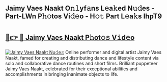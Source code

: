 ## Jaimy Vaes Naakt O𝚗𝚕yf𝚊ns L𝚎a𝚔ed N𝚞𝚍es - Part-LWn P𝚑𝚘tos Vi𝚍𝚎o - H𝚘𝚝 Part L𝚎a𝚔s IhpT9

# <h2><a href="http://kfbimtg.oniu.top/?m=Jaimy+Vaes+Naakt">🔗👉 🔴 Jaimy Vaes Naakt P𝚑ot𝚘𝚜 V𝚒d𝚎o</a></h2>

[![Jaimy Vaes Naakt Nu𝚍e𝚜](https://i.imgur.com/0qMVB7G.gif)](http://kfbimtg.oniu.top/?m=Jaimy+Vaes+Naakt)
Online performer and digital artist Jaimy Vaes Naakt, famed for creating and distributing dance and lifestyle content via solo and collaborative dance routines and short films. Brilliant puppeteer Jaimy Vaes Naakt, celebrated for their exceptional abilities and accomplishments in bringing inanimate objects to life.  
